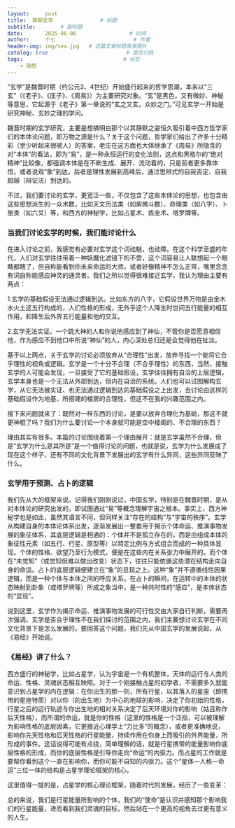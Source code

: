 ```yaml
---
layout:     post                       
title:  聊聊玄学               # 标题
subtitle:        # 副标题
date:       2025-06-06                 # 时间
author:     十七                         # 作者
header-img: img/sea.jpg   # 这篇文章标题背景图片
catalog: true                         # 是否归档
tags:                                # 标签
    - 随想
---
```

“玄学”是魏晋时期（约公元3、4世纪）开始盛行起来的哲学思潮，本来以“三玄”（《老子》、《庄子》、《周易》）为主要研究对象。“玄”是黑色，又有微妙、神秘等意思，它起源于《老子》第一章说的“玄之又玄，众妙之门。”可见玄学一开始是研究神秘、玄妙之理的学问。

魏晋时期的玄学研究，主要是想搞明白那个以其静默之姿恒久吸引着中西方哲学家们的本体论问题，即万物之源是什么？关于这个问题，哲学家们给出了许多十分精彩（至少听起来很唬人）的答案，老庄在这方面也大体继承了《周易》所隐含的对“本体”的看法，即为“易”，是一种永恒运行的变化法则，这点和黑格尔的“绝对精神”比较像，都强调本体是在不断生成、展开、流动着的，只是前者更多靠体悟，或者说观“象”到达，后者是理性发展到高峰后，通过思辨式的自我否定、自我超越（辩证法）到达的。

不过，我们要讨论的玄学，更宽泛一些，不仅包含了这些本体论的思想，也包含由这些思想派生的一众术数，比如天文历法类（如紫微斗数）、命理类（如八字）、卜筮类（如六爻）等，和西方的神秘学，比如占星术、炼金术、塔罗牌等。

### 当我们讨论玄学的时候，我们能讨论什么
在进入讨论之前，我感觉有必要对玄学这个词祛魅，也祛障。在这个科学至盛的年代，人们对玄学往往带着一种妖魔化滤镜下的不啻，这个词容易让人联想起一个眼睛都瞎了，但自称能看到你未来命运的大师，或者好像精神不怎么正常，嘴里念念有词自称能感应神灵的通灵者。我们之所以觉得很难接近玄学，我认为理由主要有两点：

1.玄学的基础假设无法通过逻辑到达。比如东方的八字，它假设世界万物是由金木水火土这五行构成的，人们性格的形成，无外乎这个人降生时世间五行能量的相互作用，和降生后外界五行能量和他的交互。

2.玄学无法实证。一个跳大神的人和你说他感应到了神仙，不管你是否愿意相信他，作为感应不到他口中所说“神仙”的人，内心深处总归还是会觉得他在扯淡。

基于以上两点，关于玄学的讨论必须放弃从“合理性”出发，放弃寻找一个能将它合乎理性的视角或逻辑。玄学是一个十分不合理（不合乎理性）的东西，当然，接触玄学的人可能会发现，一旦接受了它的基础假设，玄学往往拥有自洽的上层逻辑，玄学本身也是一个无法从外部到达，但内在自洽的系统。人们也可以试图解构玄学，从它无法被实证、也无法通过逻辑到达的基础假设之上出发，去讨论由这样的基础假设作为地基，所搭建的楼房的合理性，但这不在我的兴趣范围之内。

接下来问题就来了：既然对一样东西的讨论，是要以放弃合理化为基础，那这不就更神棍了吗？我们为什么要讨论一个本身就可能是空中楼阁的、不合理的东西？

理由其实有很多。本篇的讨论围绕着第一个理由展开：就是玄学虽然不合理，但是“玄学为什么是其所是”是一个值得讨论的问题，也就是说，玄学为什么发展成了现在这个样子，还有不同的文化背景下发展出的玄学有什么异同，这些异同反映了什么。

### 玄学用于预测、占卜的逻辑

我们先从大的框架来说。记得我们刚刚说过，中国玄学，特别是在魏晋时期，是从对本体论的研究出发的，即试图通过“易”等概念理解宇宙之根本。事实上，西方神秘学也是如此，虽然其语言不同，但同样关注“存在的结构”与“宇宙的秩序”。玄学从构建自身的本体论体系出发，逐渐发展出一整套用于揭示个体命运、推演事物发展的象征体系，其底层逻辑是相通的：个体并不是孤立存在的，而是由组成本体的象征性元素（如五行、行星、原型等）以特定比例与方式组合而成的一种具体显现。个体的性格、欲望乃至行为模式，便是在这些内在关系张力中展开的。而个体在“未觉知”（或觉知但难以做出改变）状态下，往往只能依循这些潜在结构走向自身的命运。占卜的底层逻辑便建立在“象”的显现之上。这种“象”并不遵循线性因果逻辑，而是一种个体与本体之间的呼应关系。在占卜的瞬间，在运转中的本体的状态映射到卦象（或塔罗牌等）所成之象当中，是一种共时性的“感应”，是本体状态的“显现”。

说到这里，玄学作为揭示命运、推演事物发展的可行性交由大家自行判断，需要再次强调，玄学是否合乎理性不在我们探讨的范围之内，我们主要想讨论玄学在不同文化背景下是怎么发展的。要回答这个问题，我们先从中国玄学的发展说起，从《易经》开始说。

### 《易经》讲了什么？






西方盛行的神秘学，比如占星学，认为宇宙是一个有机整体，天体的运行与人类的命运、性格、灵魂状态相互映照。对于一个刚接触占星的初学者，不需要多久就能意识到占星学的内在逻辑：在你出生的那一刻，所有行星，以其落入的星座（即携带的星座特质）对以你（的出生地）为中心的地球的影响，决定了你初始的性格，行星之后的运行轨迹与你出生地的相对关系决定了后天环境对你的影响（姑且称作后天性格），而所谓的命运，就是你的性格（这里的性格是一个泛指，可以被理解为影响性格的底层因素，它更接近心理学上“力比多”的概念），或者更准确地说，影响你先天性格和后天性格的行星能量，持续作用在你身上而吸引的外界能量，所形成的事件。这话说得可能有点绕，简单理解的话，就是行星携带的能量影响你底层性格的形成，而你的底层性格是引导你走向“命运”的内驱力。而占星的工作就是要帮你看到这个一直在影响你，而你可能不自知的内驱力。这个“星体—人格—命运”三位一体的结构是占星学理论框架的核心。

这里值得一提的是，占星学的核心理论框架，随着时代的发展，经历了一些变革：

总的来说，我们是行星能量所影响的个体，我们的“使命”是认识并感知那个影响我们的行星能量，进而看到我们灵魂的目标，然后站在一个更高的视角去过更有意义的人生。
